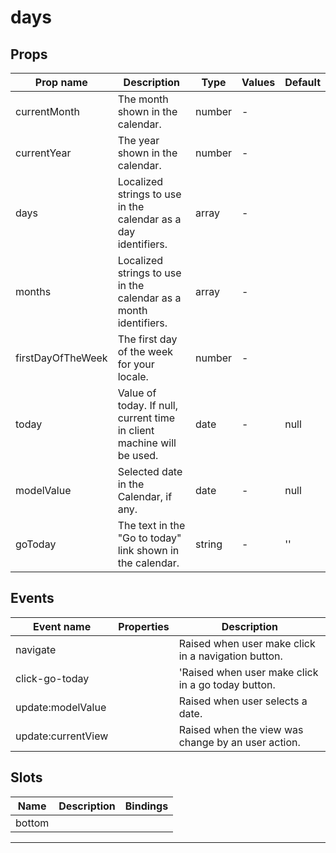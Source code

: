 # days

## Props

| Prop name         | Description                                                           | Type   | Values | Default |
| ----------------- | --------------------------------------------------------------------- | ------ | ------ | ------- |
| currentMonth      | The month shown in the calendar.                                      | number | -      |         |
| currentYear       | The year shown in the calendar.                                       | number | -      |         |
| days              | Localized strings to use in the calendar as a day identifiers.        | array  | -      |         |
| months            | Localized strings to use in the calendar as a month identifiers.      | array  | -      |         |
| firstDayOfTheWeek | The first day of the week for your locale.                            | number | -      |         |
| today             | Value of today. If null, current time in client machine will be used. | date   | -      | null    |
| modelValue        | Selected date in the Calendar, if any.                                | date   | -      | null    |
| goToday           | The text in the "Go to today" link shown in the calendar.             | string | -      | ''      |

## Events

| Event name         | Properties | Description                                         |
| ------------------ | ---------- | --------------------------------------------------- |
| navigate           |            | Raised when user make click in a navigation button. |
| click-go-today     |            | 'Raised when user make click in a go today button.  |
| update:modelValue  |            | Raised when user selects a date.                    |
| update:currentView |            | Raised when the view was change by an user action.  |

## Slots

| Name   | Description | Bindings |
| ------ | ----------- | -------- |
| bottom |             |          |

---
